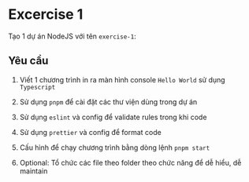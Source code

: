 # Excercise 1

Tạo 1 dự án NodeJS với tên `exercise-1`:

## Yêu cầu

1. Viết 1 chương trình in ra màn hình console `Hello World` sử dụng `Typescript`
2. Sử dụng `pnpm` để cài đặt các thư viện dùng trong dự án
3. Sử dụng `eslint` và config để validate rules trong khi code
4. Sử dụng `prettier` và config để format code
5. Cấu hình để chạy chương trình bằng dòng lệnh `pnpm start`

6. Optional: Tổ chức các file theo folder theo chức năng để dễ hiểu, dễ maintain

